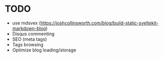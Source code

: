 # TODO

- use mdsvex (https://joshcollinsworth.com/blog/build-static-sveltekit-markdown-blog)
- Disqus commenting
- SEO (meta tags)
- Tags browsing
- Optimize blog loading/storage
